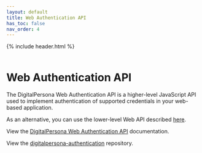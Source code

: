 ```yaml
---
layout: default
title: Web Authentication API
has_toc: false
nav_order: 4
---
```


{% include header.html %}  
<BR>

# Web Authentication API  

The DigitalPersona Web Authentication API is a higher-level JavaScript API used to implement authentication of supported credentials in your web-based application.

As an alternative, you can use the lower-level Web API described [here](https://hidglobal.github.io/digitalpersona-sample-web/).

View the [DigitalPersona Web Authentication API](https://hidglobal.github.io/digitalpersona-authentication/) documentation.

View the [digitalpersona-authentication](https://github.com/hidglobal/digitalpersona-authentication/) repository.  
